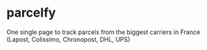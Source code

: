 # parcelfy
One single page to track parcels from the biggest carriers in France (Lapost, Colissimo, Chronopost, DHL, UPS)

